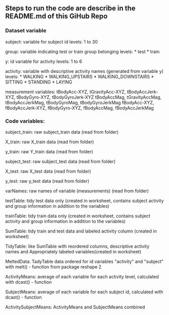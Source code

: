 ## Steps to run the code are describe in the README.md of this GiHub Repo

### Dataset variable

subject:        variable for subject id
    levels: 1 to 30
    
group:          variable indicating test or train group belonging
    levels: * test
            * train
    
y:              id variable for activity
    levels: 1 to 6
    
activity:       variable with descriptive activity names (generated from variable y)
    levels: * WALKING
            * WALKING_UPSTAIRS
            * WALKING_DOWNSTAIRS
			* SITTING
            * STANDING
            * LAYING

measurement variables:
    tBodyAcc-XYZ, tGravityAcc-XYZ, tBodyAccJerk-XYZ, tBodyGyro-XYZ, tBodyGyroJerk-XYZ
    tBodyAccMag, tGravityAccMag, tBodyAccJerkMag, tBodyGyroMag, tBodyGyroJerkMag
    fBodyAcc-XYZ, fBodyAccJerk-XYZ, fBodyGyro-XYZ, fBodyAccMag, fBodyAccJerkMag       

    
### Code variables:

subject_train:  raw subject_train data (read from folder)

X_train:        raw X_train data (read from folder)

y_train:        raw Y_train data (read from folder)


subject_test:   raw subject_test data (read from folder)

X_test:         raw X_test data (read from folder)

y_test:         raw y_test data (read from folder)


varNames:       raw names of variable (measurements) (read from folder)   

testTable:      tidy test data only (created in worksheet, contains subject activity and group information in addition to the variables)
    
trainTable:     tidy train data only (created in worksheet, contains subject activity and group information in addition to the variables)
    
SumTable:       tidy train and test data and labeled activity column (created in worksheet)

TidyTable:      like SumTable with reordered columns, descriptive activity names and Appropriately labeled variables(created in worksheet)

    
MeltedData:     TadyTable data ordered for id variables "activity" and "subject" with melt() - function from package reshape 2
 
ActivityMeans:  average of each variable for each activity level, calculated with dcast() - function 
   
SubjectMeans:   average of each variable for each subject id, calculated with dcast() - function
    
ActivitySubjectMeans:   ActivityMeans and SubjectMeans combined
   